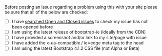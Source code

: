 Before posting an issue regarding a problem using this with your site please be sure that all of the below are checked:

- [ ] I have [searched Open and Closed issues](https://github.com/namiltd/bootstrap-ie/issues?utf8=%E2%9C%93&q=is%3Aissue+) to check my issue has not been opened before
- [ ] I am using the latest release of bootstrap-ie (ideally from the CDN)
- [ ] I have provided a screenshot and/or link to my site/page with issue
- [ ] I have added the x-ua-compatible / ie=edge meta tag to the head
- [ ] I am using the latest Bootstrap 4.1.2 CSS file (not Alpha or Beta)
